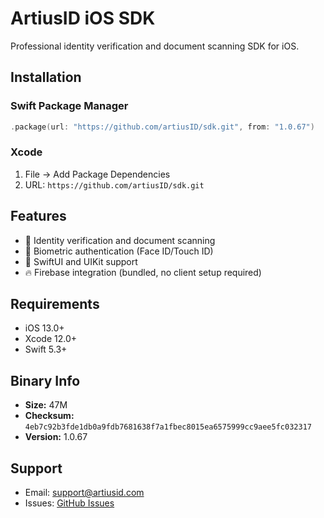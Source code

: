 # ArtiusID iOS SDK

Professional identity verification and document scanning SDK for iOS.

## Installation

### Swift Package Manager
```swift
.package(url: "https://github.com/artiusID/sdk.git", from: "1.0.67")
```

### Xcode
1. File → Add Package Dependencies
2. URL: `https://github.com/artiusID/sdk.git`

## Features

- 📱 Identity verification and document scanning
- 🔐 Biometric authentication (Face ID/Touch ID)
- 🎨 SwiftUI and UIKit support
- 🔥 Firebase integration (bundled, no client setup required)

## Requirements

- iOS 13.0+
- Xcode 12.0+
- Swift 5.3+

## Binary Info

- **Size:**  47M
- **Checksum:** `4eb7c92b3fde1db0a9fdb7681638f7a1fbec8015ea6575999cc9aee5fc032317`
- **Version:** 1.0.67

## Support

- Email: support@artiusid.com
- Issues: [GitHub Issues](https://github.com/artiusID/sdk/issues)
